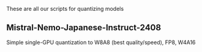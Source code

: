 These are all our scripts for quantizing models

## Mistral-Nemo-Japanese-Instruct-2408
Simple single-GPU quantization to W8A8 (best quality/speed), FP8, W4A16
